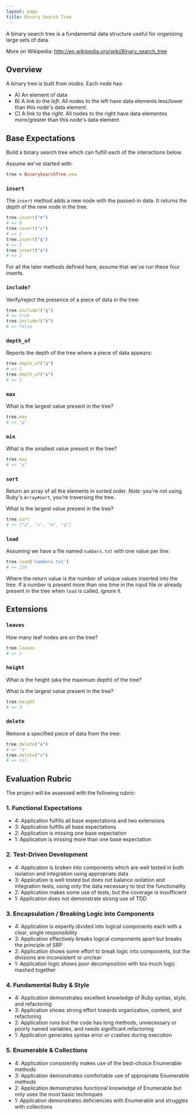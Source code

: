 ```yaml
---
layout: page
title: Binary Search Tree
---
```


A binary search tree is a fundamental data structure useful for organizing large sets of data.

More on Wikipedia: http://en.wikipedia.org/wiki/Binary_search_tree

## Overview

A binary tree is built from *nodes*. Each node has:

* A) An element of data
* B) A link to the *left*. All nodes to the left have data elements less/lower than this node's data element.
* C) A link to the *right*. All nodes to the right have data elementes more/greater than this node's data element.

## Base Expectations

Build a binary search tree which can fulfill each of the interactions below.

Assume we've started with:

```ruby
tree = BinarySearchTree.new
```

### `insert`

The `insert` method adds a new node with the passed-in data. It returns the
depth of the new node in the tree.

```ruby
tree.insert("m")
# => 0
tree.insert("c")
# => 1
tree.insert("q")
# => 1
tree.insert("a")
# => 2
```

For all the later methods defined here, assume that we've run these four inserts.

### `include?`

Verify/reject the presence of a piece of data in the tree:

```ruby
tree.include?("q")
# => true
tree.include?("b")
# => false
```

### `depth_of`

Reports the depth of the tree where a piece of data appears:

```ruby
tree.depth_of("q")
# => 1
tree.depth_of("a")
# => 2
```

### `max`

What is the largest value present in the tree?

```ruby
tree.max
# => "q"
```

### `min`

What is the smallest value present in the tree?

```ruby
tree.max
# => "a"
```

### `sort`

Return an array of all the elements in sorted order. *Note*: you're not using
Ruby's `Array#sort`, you're traversing the tree.

What is the largest value present in the tree?

```ruby
tree.sort
# => ["a", "c", "m", "q"]
```

### `load`

Assuming we have a file named `numbers.txt` with one value per line:

```ruby
tree.load('numbers.txt')
# => 224
```

Where the return value is the number of unique values inserted into the tree. If
a number is present more than one time in the input file *or* already present in
the tree when `load` is called, ignore it.

## Extensions

### `leaves`

How many leaf nodes are on the tree?

```ruby
tree.leaves
# => 2
```

### `height`

What is the height (aka the maximum depth) of the tree?

What is the largest value present in the tree?

```ruby
tree.height
# => 3
```

### `delete`

Remove a specified piece of data from the tree:

```ruby
tree.delete("a")
# => "a"
tree.delete("x")
# => nil
```

## Evaluation Rubric

The project will be assessed with the following rubric:

### 1. Functional Expectations

* 4: Application fulfills all base expectations and two extensions
* 3: Application fulfills all base expectations
* 2: Application is missing one base expectation
* 1: Application is missing more than one base expectation

### 2. Test-Driven Development

* 4: Application is broken into components which are well tested in both isolation and integration using appropriate data
* 3: Application is well tested but does not balance isolation and integration tests, using only the data necessary to test the functionality
* 2: Application makes some use of tests, but the coverage is insufficient
* 1: Application does not demonstrate strong use of TDD

### 3. Encapsulation / Breaking Logic into Components

* 4: Application is expertly divided into logical components each with a clear, single responsibility
* 3: Application effectively breaks logical components apart but breaks the principle of SRP
* 2: Application shows some effort to break logic into components, but the divisions are inconsistent or unclear
* 1: Application logic shows poor decomposition with too much logic mashed together

### 4. Fundamental Ruby & Style

* 4:  Application demonstrates excellent knowledge of Ruby syntax, style, and refactoring
* 3:  Application shows strong effort towards organization, content, and refactoring
* 2:  Application runs but the code has long methods, unnecessary or poorly named variables, and needs significant refactoring
* 1:  Application generates syntax error or crashes during execution

### 5. Enumerable & Collections

* 4: Application consistently makes use of the best-choice Enumerable methods
* 3: Application demonstrates comfortable use of appropriate Enumerable methods
* 2: Application demonstrates functional knowledge of Enumerable but only uses the most basic techniques
* 1: Application demonstrates deficiencies with Enumerable and struggles with collections
